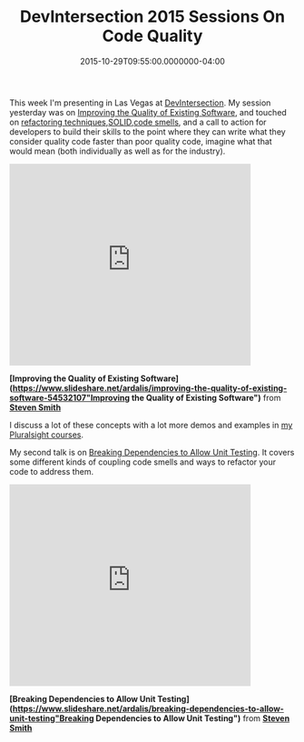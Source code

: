 ﻿---
title: DevIntersection 2015 Sessions On Code Quality
date: "2015-10-29T09:55:00.0000000-04:00"
description: This week I'm presenting in Las Vegas at DevIntersection. My
featuredImage: /img/code-quality.png
---

This week I'm presenting in Las Vegas at [DevIntersection](https://devintersection.com/). My session yesterday was on [Improving the Quality of Existing Software](https://www.slideshare.net/ardalis/improving-the-quality-of-existing-software-54532107), and touched on [refactoring techniques](https://deviq.com/refactoring/),[SOLID](https://deviq.com/solid/),[code smells](https://deviq.com/code-smells/), and a call to action for developers to build their skills to the point where they can write what they consider quality code faster than poor quality code, imagine what that would mean (both individually as well as for the industry).

<iframe width="425" height="355" src="https://www.slideshare.net/slideshow/embed_code/key/4Sgf1YgzqsWWKS" frameborder="0" marginwidth="0" marginheight="0" scrolling="no" allowfullscreen=" style="border:1px solid #CCC; border-width:1px; margin-bottom:5px; max-width: 100%;"> </iframe>

**[Improving the Quality of Existing Software](https://www.slideshare.net/ardalis/improving-the-quality-of-existing-software-54532107"Improving the Quality of Existing Software")** from **[Steven Smith](https://www.slideshare.net/ardalis)**

I discuss a lot of these concepts with a lot more demos and examples in [my Pluralsight courses](https://ardalis.com/ps-stevesmith).

My second talk is on [Breaking Dependencies to Allow Unit Testing](https://www.slideshare.net/ardalis/breaking-dependencies-to-allow-unit-testing). It covers some different kinds of coupling code smells and ways to refactor your code to address them.

<iframe width="425" height="355" src="https://www.slideshare.net/slideshow/embed_code/key/zv53ucOXK8ay3b" frameborder="0" marginwidth="0" marginheight="0" scrolling="no" allowfullscreen=" style="border:1px solid #CCC; border-width:1px; margin-bottom:5px; max-width: 100%;"> </iframe>

**[Breaking Dependencies to Allow Unit Testing](https://www.slideshare.net/ardalis/breaking-dependencies-to-allow-unit-testing"Breaking Dependencies to Allow Unit Testing")** from **[Steven Smith](https://www.slideshare.net/ardalis)**

